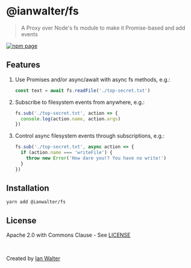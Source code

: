 # @ianwalter/fs
> A Proxy over Node's fs module to make it Promise-based and add events

[![npm page][npmImage]][npmUrl]

## Features

1. Use Promises and/or async/await with async fs methods, e.g.:
   ```js
   const text = await fs.readFile('./top-secret.txt')
   ```
2. Subscribe to filesystem events from anywhere, e.g.:
   ```js
   fs.sub('./top-secret.txt', action => {
     console.log(action.name, action.args)
   })
   ```
3. Control async filesystem events through subscriptions, e.g.:
   ```js
   fs.sub('./top-secret.txt', async action => {
     if (action.name === 'writeFile') {
       throw new Error('How dare you!? You have no write!')
     }
   })
   ```

## Installation

```console
yarn add @ianwalter/fs
```

## License

Apache 2.0 with Commons Clause - See [LICENSE][licenseUrl]

&nbsp;

Created by [Ian Walter](https://iankwalter.com)

[npmImage]: https://img.shields.io/npm/v/@ianwalter/fs.svg
[npmUrl]: https://www.npmjs.com/package/@ianwalter/fs
[licenseUrl]: https://github.com/ianwalter/fs/blob/master/LICENSE
